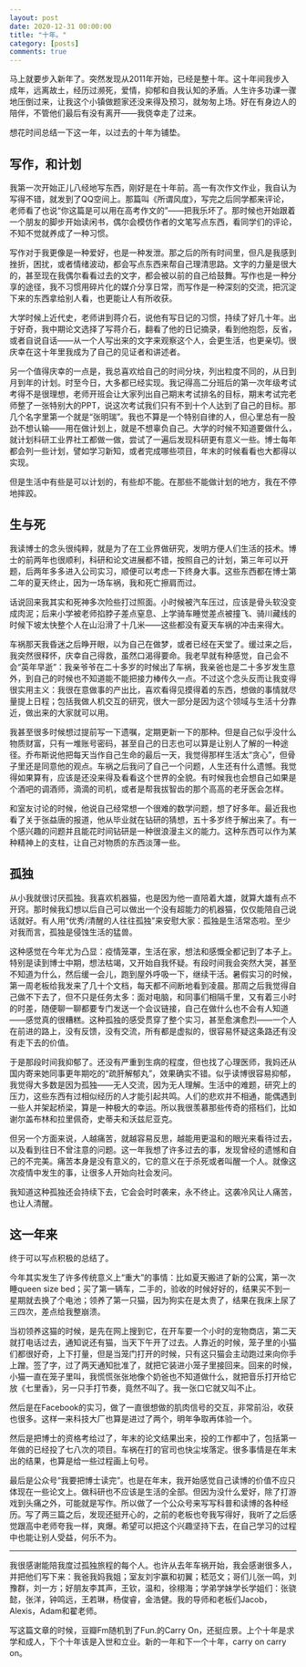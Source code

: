 ```yaml
---
layout: post
date: 2020-12-31 00:00:00
title: "十年。"
category: [posts]
comments: true
---
```


马上就要步入新年了。突然发现从2011年开始，已经是整十年。这十年间我步入成年，远离故土，经历过濒死，爱情，抑郁和自我认知的矛盾。人生许多功课一骤地压倒过来，让我这个小镇做题家还没来得及预习，就匆匆上场。好在有身边人的陪伴，不管他们最后有没有离开——我侥幸走了过来。

想花时间总结一下这一年，以过去的十年为铺垫。



## 写作，和计划

我第一次开始正儿八经地写东西，刚好是在十年前。高一有次作文作业，我自认为写得不错，就发到了QQ空间上。那篇叫《所谓风度》，写完之后同学都来评论，老师看了也说“你这篇是可以用在高考作文的”——把我乐坏了。那时候也开始跟着一个朋友的脚步开始读闲书，偶尔会模仿作者的文笔写点东西，看同学们的评论，不知不觉就养成了一种习惯。

写作对于我更像是一种爱好，也是一种发泄。那之后的所有时间里，但凡是我感到挫折，困扰，或者情绪波动，都会写点东西来帮自己理清思路。文字的力量是很大的，甚至现在我偶尔看看过去的文字，都会被以前的自己给鼓舞。写作也是一种分享的途径，我不习惯用碎片化的媒介分享日常，而写作是一种深刻的交流，把沉淀下来的东西拿给别人看，也更能让人有所收获。

大学时候上近代史，老师讲到蒋介石，说他有写日记的习惯，持续了好几十年。出于好奇，我中期论文选择了写蒋介石，翻看了他的日记摘录，看到他抱怨，反省，或者自说自话——从一个人写出来的文字来观察这个人，会更生活，也更亲切。很庆幸在这十年里我成为了自己的见证者和讲述者。

另一个值得庆幸的一点是，我总喜欢给自己的时间分块，列出粒度不同的，从日到月到年的计划。时至今日，大多都已经实现。我记得高二分班后的第一次年级考试考得不是很理想，老师开班会让大家列出自己期末考试排名的目标，期末考试完老师整了一张特别大的PPT，说这次考试我们只有不到十个人达到了自己的目标。那几个名字里第一个就是“张明瑞”。我也不算是一个特别自律的人，但心里总有一股劲不想认输——用在做计划上，就是不想辜负自己。大学的时候不知道要做什么，就计划科研工业界社工都做一做，尝试了一遍后发现科研更有意义一些。博士每年都会列一些计划，譬如学习新知，或者完成哪些项目，年末的时候看看也大都得以实现。

但是生活中有些是可以计划的，有些却不能。在那些不能做计划的地方，我在不停地摔跤。



## 生与死

我读博士的念头很纯粹，就是为了在工业界做研究，发明方便人们生活的技术。博士的前两年也很顺利，科研和论文进展都不错，按照自己的计划，第三年可以开题，后两年多多进入公司实习，顺便可以考虑一下终身大事。这些东西都在博士第二年的夏天终止，因为一场车祸，我和死亡擦肩而过。

话说回来我其实和死神多次险些打过照面。小时候被汽车压过，应该是骨头软没变成肉泥；后来小学被老师掐脖子差点窒息、上学骑车睡觉差点被撞飞、骑川藏线的时候下坡太快整个人在山沿滑了十几米——这些都没有夏天车祸的冲击来得大。

车祸那天我昏迷之后睁开眼，以为自己在做梦，或者已经在天堂了。缓过来之后，我突然很释怀，庆幸自己得救，虽然口渴得要命。我老早就有种感觉，自己会不会“英年早逝”：我亲爷爷在二十多岁的时候出了车祸，我亲爸也是二十多岁发生意外，到自己的时候也不知道能不能把接力棒传久一点。不过这个念头反而让我变得很实用主义：我很在意做事的产出比，喜欢看得见摸得着的东西，想做的事情就尽量提上日程；包括我做人机交互的研究，很大一部分是因为这个领域与生活十分靠近，做出来的大家就可以用。

我甚至很多时候想过提前写一下遗嘱，定期更新一下的那种。但是自己似乎没什么物质财富，只有一堆账号密码，甚至自己的日志也可以算是让别人了解的一种途径。乔布斯说他把每天当作自己生命的最后一天，我觉得那样生活太“贪心”，但骨子里还是同意他的观点。车祸之后我问了自己一个问题，人生还有什么遗憾。我觉得如果算有，应该是还没来得及看看这个世界的全貌。有时候我也会想自己如果是个酒吧的调酒师，滴滴的司机，或者是帮我拔智齿的那个高高的老牙医会怎样。

和室友讨论的时候，他说自己经常想一个很难的数学问题，想了好多年。最近我也看了关于张益唐的报道，他从毕业就在钻研的猜想，五十多岁终于解出来了。有一个感兴趣的问题并且能花时间钻研是一种很浪漫主义的能力。这种东西可以作为某种精神上的支柱，让自己对物质的东西淡薄一些。



## 孤独

从小我就很讨厌孤独。我喜欢机器猫，也是因为他一直陪着大雄，就算大雄有点不开窍。那时候我幻想以后自己可以做出一个没有超能力的机器猫，仅仅能陪自己说话就好。有人用“优秀/清醒的人往往孤独"来安慰大家：孤独是生活常态啦。至少对我而言，孤独是侵蚀生活的猛兽。

这种感觉在今年尤为凸显：疫情笼罩，生活在家，想法和感慨全都记到了本子上。特别是读到博士中期，想法枯竭，又开始自我怀疑。有段时间我会突然大哭，甚至不知道为什么，然后缓一会儿，跑到屋外呼吸一下，继续干活。暑假实习的时候，第一周老板给我发来了几十个文档，每天都不间断地看到凌晨。那周之后我觉得自己做不下去了，但不只是任务太多：面对电脑，和同事们相隔千里，又有着三小时的时差，随便聊一聊都要专门发送一个会议链接，自己在做什么也不会有人知道——感觉真的很糟糕。这种孤独的感受贯穿了整个实习，甚至愈演愈烈——一个人在前进的路上，没有反馈，没有交流，所有都是虚拟的，很容易怀疑这条路还有没有走下去的价值。

于是那段时间我抑郁了。还没有严重到生病的程度，但也找了心理医师，我妈还从国内寄来她同事更年期吃的“疏肝解郁丸”，效果确实不错。似乎读博很容易抑郁，我觉得大多数是因为孤独——无人交流，因为无人理解。生活中的难题，研究上的压力，这些东西有过相似经历的人才能引起共鸣。人们的悲欢并不相通，能偶遇到一些人并架起桥梁，算是一种极大的幸运。所以我很羡慕那些传奇的搭档们，比如谢尔盖布林和拉里佩奇，史蒂夫和沃兹尼亚克。

但另一个方面来说，人越痛苦，就越容易反思，越能用更温和的眼光来看待过去，以及看到往日不曾注意的问题。这一年我想了许多过去的事，发现曾经的遗憾和自己的不完美。痛苦本身是没有意义的，它的意义在于杀死或者叫醒一个人。就像这次疫情中发生的事，让很多人开始向社会发问。

我知道这种孤独还会持续下去，它会会时时袭来，永不终止。这袭冷风让人痛苦，也让人清醒。



## 这一年来

终于可以写点积极的总结了。

今年其实发生了许多传统意义上“重大”的事情：比如夏天搬进了新的公寓，第一次睡queen size bed；买了第一辆车，二手的，验收的时候好好的，结果买不到一星期就去换了个电池；领养了第一只猫，因为狗实在是太贵了，结果在我床上尿了三四次，差点给我整崩溃。

当初领养这猫的时候，是先在网上搜到它，在开车要一个小时的宠物商店，第二天就打电话过去，通知说还有猫，当天下午开了过去。人靠近的时候，笼子里的小猫们都很好奇，上下打量，但是当笼门打开的时候，只有这只猫会主动跑过来向你手上蹭。签了字，过了两天通知批准了，就把它装进小笼子里接回来。回来的时候，小猫一直在笼子里叫，我慌慌张张地像个奶爸也不知道做什么，就把音乐打开给它放《七里香》，另一只手打节奏，竟然不叫了。我一张口它就又叫不止。

然后是在Facebook的实习，做了一直很想做的肌肉信号的交互，非常前沿，收获也很多。这样一来科技大厂也算是进过了两个，明年争取再体验一个。

然后是把博士的资格考给过了，年末的论文结果出来，投的工作都中了，包括第一年做的已经投了七八次的项目。车祸在打的官司也快尘埃落定。很多事情是在年末出的结果，也算是给一些过程画上句号。

最后是公众号“我要把博士读完”。也是在年末，我开始感觉自己读博的价值不应只体现在一些论文上。做科研也不应该是生活的全部。但因为没什么爱好，除了打游戏到头痛之外，可能就是写作。所以做了一个公众号来写写科普和读博的各种经历。写了两三篇之后，发现还挺开心的，之前的老板也夸我写得好，我听了之后感觉跟高中老师夸我一样，爽爆。希望可以把这个兴趣坚持下去，在自己学习的过程中也能让别人受益，何乐不为。



-------

我很感谢能陪我度过孤独旅程的每个人。也许从去年车祸开始，我会感谢很多人，并把他们写下来：我爸我妈我姐；室友刘宇赢和初翼；嵇范文；哥们儿张一鸣，刘豫群，刘一方；好朋友李其声，王钦，温和，徐栩海；学弟学妹学长学姐们：张骁懿，张洋，钟鸣远，王若琳，杨俊睿，金浩健。我的导师和老板们Jacob，Alexis，Adam和翟老师。

写这篇文章的时候，豆瓣Fm随机到了Fun.的Carry On，还挺应景。上个十年是求学和成人，下个十年该是入世和立业。新的一年和下一个十年，carry on carry on。
